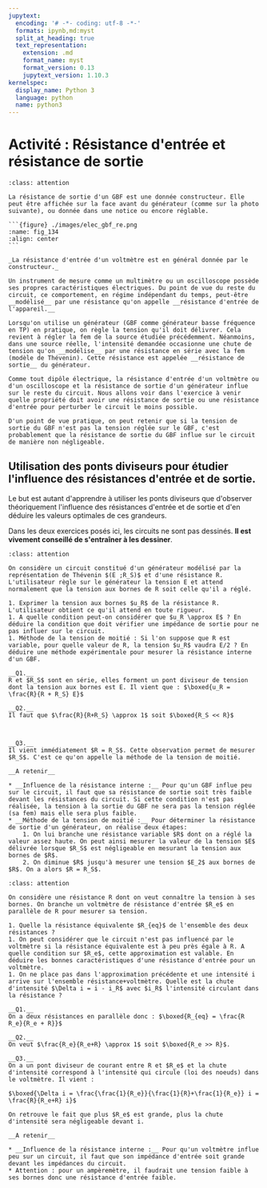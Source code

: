 ```yaml
---
jupytext:
  encoding: '# -*- coding: utf-8 -*-'
  formats: ipynb,md:myst
  split_at_heading: true
  text_representation:
    extension: .md
    format_name: myst
    format_version: 0.13
    jupytext_version: 1.10.3
kernelspec:
  display_name: Python 3
  language: python
  name: python3
---
```

# Activité : Résistance d'entrée et résistance de sortie

````{sidebar} Résistance de sortie d'un GBF
:class: attention

La résistance de sortie d'un GBF est une donnée constructeur. Elle peut être affichée sur la face avant du générateur (comme sur la photo suivante), ou donnée dans une notice ou encore réglable.

```{figure} ./images/elec_gbf_re.png
:name: fig_134
:align: center
```

_La résistance d'entrée d'un voltmètre est en général donnée par le constructeur._
````
````{important} __Résistance d'entrée d'un instrument de mesure__
Un instrument de mesure comme un multimètre ou un oscilloscope possède ses propres caractéristiques électriques. Du point de vue du reste du circuit, ce comportement, en régime indépendant du temps, peut-être __modélisé__ par une résistance qu'on appelle __résistance d'entrée de l'appareil.__
````
````{important} __Résistance de sortie d'un générateur, d'une source__
Lorsqu'on utilise un générateur (GBF comme générateur basse fréquence en TP) en pratique, on règle la tension qu'il doit délivrer. Cela revient à régler la fem de la source étudiée précédemment. Néanmoins, dans une source réelle, l'intensité demandée occasionne une chute de tension qu'on __modélise__ par une résistance en série avec la fem (modèle de Thévenin). Cette résistance est appelée __résistance de sortie__ du générateur.
````

````{topic} Influence de la résistance d'entrée et de sortie  
Comme tout dipôle électrique, la résistance d'entrée d'un voltmètre ou d'un oscilloscope et la résistance de sortie d'un générateur influe sur le reste du circuit. Nous allons voir dans l'exercice à venir quelle propriété doit avoir une résistance de sortie ou une résistance d'entrée pour perturber le circuit le moins possible.

D'un point de vue pratique, on peut retenir que si la tension de sortie du GBF n'est pas la tension réglée sur le GBF, c'est probablement que la résistance de sortie du GBF influe sur le circuit de manière non négligeable.
````

## Utilisation des ponts diviseurs pour étudier l'influence des résistances d'entrée et de sortie.

Le but est autant d'apprendre à utiliser les ponts diviseurs que d'observer théoriquement l'influence des résistances d'entrée et de sortie et d'en déduire les valeurs optimales de ces grandeurs.

Dans les deux exercices posés ici, les circuits ne sont pas dessinés. __Il est vivement conseillé de s'entraîner à les dessiner__.

````{admonition} Exercice 
:class: attention

On considère un circuit constitué d'un générateur modélisé par la représentation de Thévenin $(E ;R_S)$ et d'une résistance R. L'utilisateur règle sur le générateur la tension E et attend normalement que la tension aux bornes de R soit celle qu'il a réglé.

1. Exprimer la tension aux bornes $u_R$ de la résistance R. L'utilisateur obtient ce qu'il attend en toute rigueur.
1. A quelle condition peut-on considérer que $u_R \approx E$ ? En déduire la condition que doit vérifier une impédance de sortie pour ne pas influer sur le circuit.
1. Méthode de la tension de moitié : Si l'on suppose que R est variable, pour quelle valeur de R, la tension $u_R$ vaudra E/2 ? En déduire une méthode expérimentale pour mesurer la résistance interne d'un GBF.
````

````{topic} Correction
__Q1.__  
R et $R_S$ sont en série, elles forment un pont diviseur de tension dont la tension aux bornes est E. Il vient que : $\boxed{u_R = \frac{R}{R + R_S} E}$

__Q2.__  
Il faut que $\frac{R}{R+R_S} \approx 1$ soit $\boxed{R_S << R}$



__Q3.__  
Il vient immédiatement $R = R_S$. Cette observation permet de mesurer $R_S$. C'est ce qu'on appelle la méthode de la tension de moitié.

````

```{important} 
__A retenir__

* __Influence de la résistance interne :__ Pour qu'un GBF influe peu sur le circuit, il faut que sa résistance de sortie soit très faible devant les résistances du circuit. Si cette condition n'est pas réalisée, la tension à la sortie du GBF ne sera pas la tension réglée (sa fem) mais elle sera plus faible.
* __Méthode de la tension de moitié :__ Pour déterminer la résistance de sortie d'un générateur, on réalise deux étapes:
    1. On lui branche une résistance variable $R$ dont on a réglé la valeur assez haute. On peut ainsi mesurer la valeur de la tension $E$ délivrée lorsque $R_S$ est négligeable en mesurant la tension aux bornes de $R$.
    2. On diminue $R$ jusqu'à mesurer une tension $E_2$ aux bornes de $R$. On a alors $R = R_S$.
```

````{admonition} Exercice 
:class: attention

On considère une résistance R dont on veut connaître la tension à ses bornes. On branche un voltmètre de résistance d'entrée $R_e$ en parallèle de R pour mesurer sa tension.

1. Quelle la résistance équivalente $R_{eq}$ de l'ensemble des deux résistances ?
1. On peut considérer que le circuit n'est pas influencé par le voltmètre si la résistance équivalente est à peu près égale à R. A quelle condition sur $R_e$, cette approximation est valable. En déduire les bonnes caractéristiques d'une résistance d'entrée pour un voltmètre.
1. On ne place pas dans l'approximation précédente et une intensité i arrive sur l'ensemble résistance+voltmètre. Quelle est la chute d'intensité $\Delta i = i - i_R$ avec $i_R$ l'intensité circulant dans la résistance ?
````

````{topic} Correction
__Q1.__  
On a deux résistances en parallèle donc : $\boxed{R_{eq} = \frac{R R_e}{R_e + R}}$

__Q2.__  
On veut $\frac{R_e}{R_e+R} \approx 1$ soit $\boxed{R_e >> R}$.

__Q3.__  
On a un pont diviseur de courant entre R et $R_e$ et la chute d'intensité correspond à l'intensité qui circule (loi des noeuds) dans le voltmètre. Il vient :

$\boxed{\Delta i = \frac{\frac{1}{R_e}}{\frac{1}{R}+\frac{1}{R_e}} i = \frac{R}{R_e+R} i}$

On retrouve le fait que plus $R_e$ est grande, plus la chute d'intensité sera négligeable devant i.
````

```{important} 
__A retenir__

* __Influence de la résistance interne :__ Pour qu'un voltmètre influe peu sur un circuit, il faut que son impédance d'entrée soit grande devant les impédances du circuit.
* Attention : pour un ampèremètre, il faudrait une tension faible à ses bornes donc une résistance d'entrée faible.
```